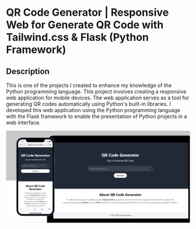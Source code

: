 # QR Code Generator | Responsive Web for Generate QR Code with Tailwind.css & Flask (Python Framework)

## Description
This is one of the projects I created to enhance my knowledge of the Python programming language. This project involves creating a responsive web application for mobile devices. The web application serves as a tool for generating QR codes automatically using Python's built-in libraries. I developed this web application using the Python programming language with the Flask framework to enable the presentation of Python projects in a web interface.

![QR Code Generator Thumbnail](github/Thumbnail%20QR%20Code%20Generator.png)
